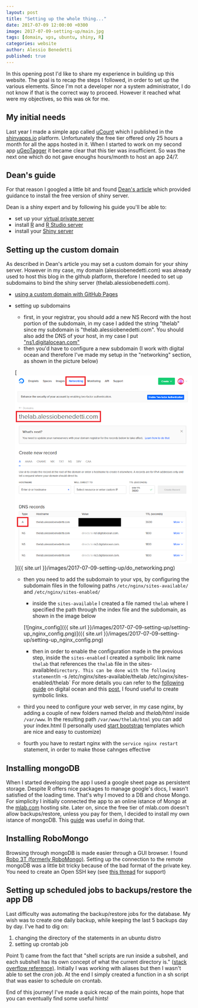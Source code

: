 ```yaml
---
layout: post
title: "Setting up the whole thing..."
date: 2017-07-09 12:00:00 +0300
image: 2017-07-09-setting-up/main.jpg
tags: [domain, vps, ubuntu, shiny, R]
categories: website
author: Alessio Benedetti
published: true
---
```


In this opening post I'd like to share my experience in building up this website. The goal is to recap the steps I followed, in order to set up the various elements. Since I'm not a developer nor a system administrator, I do not know if that is the correct way to proceed. However it reached what were my objectives, so this was ok for me.

## My initial needs
Last year I made a simple app called [uCount](http://thelab.alessiobenedetti.com/shiny/uCountVis/) which I published in the [shinyapps.io](https://www.shinyapps.io/) platform. Unfortunately the free tier offered only 25 hours a month for all the apps hosted in it. When I started to work on my second app [uGeoTagger](http://thelab.alessiobenedetti.com/shiny/uGeoTagger/) it became clear that this tier was insufficient. So was the next one which do not gave enoughs hours/month to host an app 24/7.

## Dean's guide
For that reason I googled a little bit and found [Dean's article](http://deanattali.com/2015/05/09/setup-rstudio-shiny-server-digital-ocean/) which provided guidance to install the free version of shiny server.

Dean is a shiny expert and by following his guide you'll be able to:
- set up your [virtual private server](https://en.wikipedia.org/wiki/Virtual_private_server)
- install [R](https://cran.r-project.org/) and [R Studio server](https://www.rstudio.com/products/rstudio/download-server/)
- install your [Shiny server](https://www.rstudio.com/products/shiny/shiny-server/)

## Setting up the custom domain
As described in Dean's article you may set a custom domain for your shiny server. However in my case, my domain (alessiobenedetti.com) was already used to host this blog in the github platform, therefore I needed to set up subdomains to bind the shiny server (thelab.alessiobenedetti.com).

- [using a custom domain with GitHub Pages](https://help.github.com/articles/using-a-custom-domain-with-github-pages/)
- setting up subdomains
	- first, in your registrar, you should add a new NS Record with the host portion of the subdomain, in my case I added the string "thelab" since my subdomain is "thelab.alessiobenedetti.com". You should also add the DNS of your host, in my case I put ["ns1.digitalocean.com"](https://www.digitalocean.com/)
	- then you'd have to configure a new subdomain (I work with digital ocean and therefore I've made my setup in the "networking" section, as shown in the picture below)
	
	[![do_networking](/images/2017-07-09-setting-up/do_networking.png)]({{ site.url }}/images/2017-07-09-setting-up/do_networking.png)
	
	- then you need to add the subdomain to your vps, by configuring the subdomain files in the following paths `/etc/nginx/sites-available/` and `/etc/nginx/sites-enabled/`
		- inside the `sites-available` I created a file named `thelab` where I specified the path through the index file and the subdomain, as shown in the image below		

		[![nginx_config]({{ site.url }}/images/2017-07-09-setting-up/setting-up_nginx_config.png)]({{ site.url }}/images/2017-07-09-setting-up/setting-up_nginx_config.png)
		
		- then in order to enable the configuration made in the previous step, inside the `sites-enabled` I created a symbolic link name `thelab` that references the `thelab` file in the sites-available` directory. This can be done with the following statement `ln -s /etc/nginx/sites-available/thelab /etc/nginx/sites-enabled/thelab`
		For more details you can refer to the [following guide](https://www.digitalocean.com/community/questions/how-to-create-subdomain-with-nginx-server-in-the-same-droplet) on digital ocean and this [post](https://askubuntu.com/questions/56339/how-to-create-a-soft-or-symbolic-link), I found useful to create symbolic links. 
	- third you need to configure your web server, in my case nginx, by adding a couple of new folders named *thelab* and *thelab/html* inside `/var/www`. In the resulting path `/var/www/thelab/html` you can add your index.html (I personally used [start bootstrap](https://startbootstrap.com/) templates which are nice and easy to customize)
	- fourth you have to restart nginx with the `service nginx restart` statement, in order to make those cahnges effective 
	
## Installing mongoDB
When I started developing the app I used a google sheet page as persistent storage. Despite R offers nice packages to manage google's docs, I wasn't satisfied of the loading time. That's why I moved to a DB and chose Mongo. For simplicity I initially connected the app to an online istance of Mongo at the [mlab.com](https://mlab.com/) hosting site. Later on, since the free tier of mlab.com doesn't allow backups/restore, unless you pay for them, I decided to install my own istance of mongoDB. This [guide](https://www.digitalocean.com/community/tutorials/how-to-install-mongodb-on-ubuntu-16-04) was useful in doing that.
	

## Installing RoboMongo
Browsing through mongoDB is made easier through a GUI browser. I found [Robo 3T (formerly RoboMongo)](https://robomongo.org/). Setting up the connection to the remote mongoDB was a little bit tricky because of the bad format of the private key. You need to create an Open SSH key (see [this thread](https://github.com/Studio3T/robomongo/issues/484) for support)


## Setting up scheduled jobs to backups/restore the app DB
Last difficulty was automating the backup/restore jobs for the database. My wish was to create one daily backup, while keeping the last 5 backups day by day. I've had to dig on:
1) changing the directory of the statements in an ubuntu distro
2) setting up crontab job

Point 1) came from the fact that "shell scripts are run inside a subshell, and each subshell has its own concept of what the current directory is." ([stack overflow reference)](https://stackoverflow.com/questions/255414/why-doesnt-cd-work-in-a-bash-shell-script). Initially I was working with aliases but then I wasn't able to set the cron job. At the end I simply created a function in a sh script that was easier to schedule on crontab.


End of this journey! I've made a quick recap of the main points, hope that you can eventually find some useful hints!
